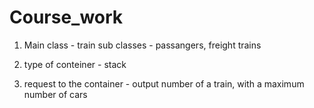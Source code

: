 # Course_work

1) Main class - train
   sub classes - passangers, freight trains

2) type of conteiner - stack

3) request to the container - output number of a train, with a maximum number of cars

